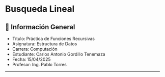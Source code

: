 # Busqueda Lineal

## 📌 Información General

- Título: Práctica de Funciones Recursivas
- Asignatura: Estructura de Datos
- Carrera: Computación
- Estudiante: Carlos Antonio Gordillo Tenemaza
- Fecha: 15/04/2025
- Profesor: Ing. Pablo Torres

---